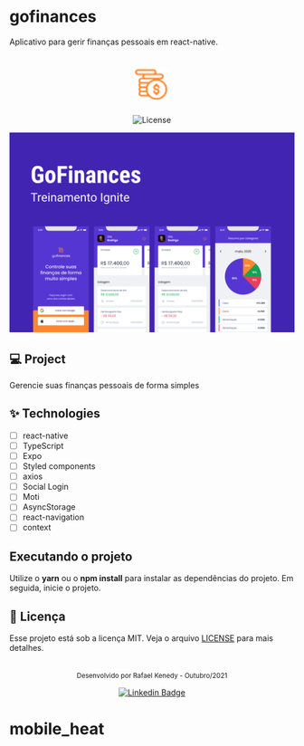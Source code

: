 # gofinances
Aplicativo para gerir finanças pessoais em react-native.

<h1 align="center">
  <img alt="gofinances" height="56" title="gofinances" src="logo.png" />
</h1>

<p align="center">
  <img alt="License" src="https://img.shields.io/static/v1?label=license&message=MIT&color=E51C44&labelColor=0A1033">


</p>

![cover](cover.png?style=flat)

## 💻 Project
Gerencie suas finanças pessoais de forma simples


## ✨ Technologies 

-   [ ] react-native
-   [ ] TypeScript
-   [ ] Expo
-   [ ] Styled components
-   [ ] axios
-   [ ] Social Login
-   [ ] Moti
-   [ ] AsyncStorage
-   [ ] react-navigation
-   [ ] context

## Executando o projeto

Utilize o **yarn** ou o **npm install** para instalar as dependências do projeto.
Em seguida, inicie o projeto.



## 📄 Licença

Esse projeto está sob a licença MIT. Veja o arquivo [LICENSE](LICENSE.md) para mais detalhes.

<br />

<div align="center">
  <small>Desenvolvido por Rafael Kenedy - Outubro/2021</small>

  [![Linkedin Badge](https://img.shields.io/badge/-Rafael%20Kenedy-6633cc?style=flat-square&logo=Linkedin&logoColor=white&link=https://www.linkedin.com/in/rafael-kenedy-da-silva-alves-692973160/)](https://www.linkedin.com/in/rafael-kenedy-da-silva-alves-692973160/) 
</div>

# mobile_heat

